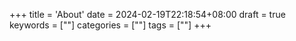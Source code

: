 +++
title = 'About'
date = 2024-02-19T22:18:54+08:00
draft = true
keywords = [""]
categories = [""]
tags = [""]
+++
